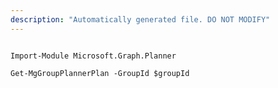 ```yaml
---
description: "Automatically generated file. DO NOT MODIFY"
---
```


```powershellv2

Import-Module Microsoft.Graph.Planner

Get-MgGroupPlannerPlan -GroupId $groupId

```